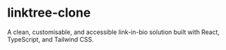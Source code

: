 # linktree-clone
A clean, customisable, and accessible link-in-bio solution built with React, TypeScript, and Tailwind CSS.
